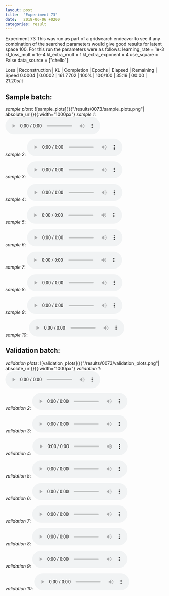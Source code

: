 ```yaml
---
layout: post
title:  "Experiment 73"
date:   2018-06-06 +0200
categories: result
---
```

Experiment 73
This was run as part of a gridsearch endeavor to see if any combination of the searched parameters would give good results for latent space 100.
For this run the parameters were as follows:
learning_rate = 1e-3
kl_loss_mult = 1e-4
kl_extra_mult = 1
kl_extra_exponent = 4
use_square = False
data_source = ["chello"]

Loss | Reconstruction | KL | Completion | Epochs | Elapsed | Remaining | Speed
0.0004 | 0.0002 | 161.7702 | 100% | 100/100 | 35:19 | 00:00 | 21.20s/it



## **Sample batch**:
_sample plots_:
![sample_plots]({{"/results/0073/sample_plots.png"| absolute_url}}){:width="1000px"}
_sample 1_:
<audio src="/ResultsOverview/results/0073/sample_1.wav" controls preload></audio>

_sample 2_:
<audio src="/ResultsOverview/results/0073/sample_2.wav" controls preload></audio>

_sample 3_:
<audio src="/ResultsOverview/results/0073/sample_3.wav" controls preload></audio>

_sample 4_:
<audio src="/ResultsOverview/results/0073/sample_4.wav" controls preload></audio>

_sample 5_:
<audio src="/ResultsOverview/results/0073/sample_5.wav" controls preload></audio>

_sample 6_:
<audio src="/ResultsOverview/results/0073/sample_6.wav" controls preload></audio>

_sample 7_:
<audio src="/ResultsOverview/results/0073/sample_7.wav" controls preload></audio>

_sample 8_:
<audio src="/ResultsOverview/results/0073/sample_8.wav" controls preload></audio>

_sample 9_:
<audio src="/ResultsOverview/results/0073/sample_9.wav" controls preload></audio>

_sample 10_:
<audio src="/ResultsOverview/results/0073/sample_10.wav" controls preload></audio>

## **Validation batch**:
_validation plots_:
![validation_plots]({{"/results/0073/validation_plots.png"| absolute_url}}){:width="1000px"}
_validation 1_:
<audio src="/ResultsOverview/results/0073/validation_1.wav" controls preload></audio>

_validation 2_:
<audio src="/ResultsOverview/results/0073/validation_2.wav" controls preload></audio>

_validation 3_:
<audio src="/ResultsOverview/results/0073/validation_3.wav" controls preload></audio>

_validation 4_:
<audio src="/ResultsOverview/results/0073/validation_4.wav" controls preload></audio>

_validation 5_:
<audio src="/ResultsOverview/results/0073/validation_5.wav" controls preload></audio>

_validation 6_:
<audio src="/ResultsOverview/results/0073/validation_6.wav" controls preload></audio>

_validation 7_:
<audio src="/ResultsOverview/results/0073/validation_7.wav" controls preload></audio>

_validation 8_:
<audio src="/ResultsOverview/results/0073/validation_8.wav" controls preload></audio>

_validation 9_:
<audio src="/ResultsOverview/results/0073/validation_9.wav" controls preload></audio>

_validation 10_:
<audio src="/ResultsOverview/results/0073/validation_10.wav" controls preload></audio>
